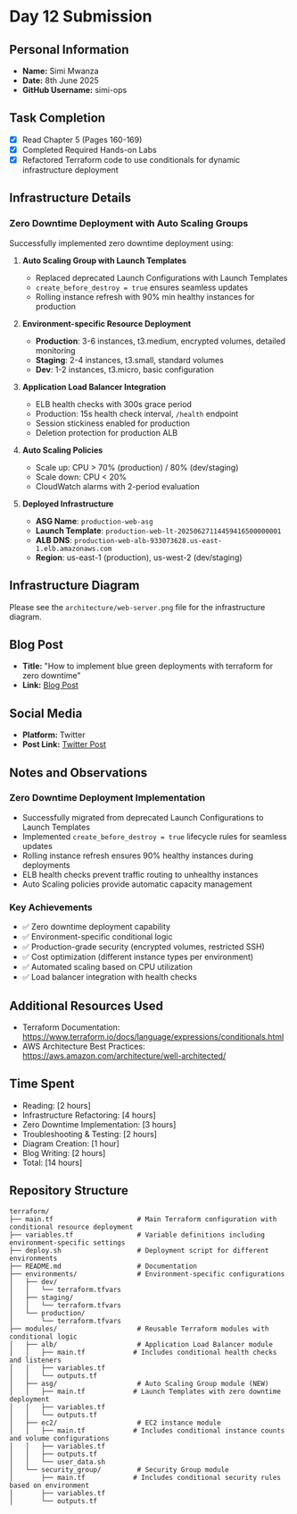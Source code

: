 # Day 12 Submission

## Personal Information
- **Name:** Simi Mwanza
- **Date:** 8th June 2025
- **GitHub Username:** simi-ops

## Task Completion
- [x] Read Chapter 5 (Pages 160-169)
- [x] Completed Required Hands-on Labs
- [x] Refactored Terraform code to use conditionals for dynamic infrastructure deployment

## Infrastructure Details

### Zero Downtime Deployment with Auto Scaling Groups

Successfully implemented zero downtime deployment using:

1. **Auto Scaling Group with Launch Templates**
   - Replaced deprecated Launch Configurations with Launch Templates
   - `create_before_destroy = true` ensures seamless updates
   - Rolling instance refresh with 90% min healthy instances for production

2. **Environment-specific Resource Deployment**
   - **Production**: 3-6 instances, t3.medium, encrypted volumes, detailed monitoring
   - **Staging**: 2-4 instances, t3.small, standard volumes
   - **Dev**: 1-2 instances, t3.micro, basic configuration

3. **Application Load Balancer Integration**
   - ELB health checks with 300s grace period
   - Production: 15s health check interval, `/health` endpoint
   - Session stickiness enabled for production
   - Deletion protection for production ALB

4. **Auto Scaling Policies**
   - Scale up: CPU > 70% (production) / 80% (dev/staging)
   - Scale down: CPU < 20%
   - CloudWatch alarms with 2-period evaluation

5. **Deployed Infrastructure**
   - **ASG Name**: `production-web-asg`
   - **Launch Template**: `production-web-lt-20250627114459416500000001`
   - **ALB DNS**: `production-web-alb-933073628.us-east-1.elb.amazonaws.com`
   - **Region**: us-east-1 (production), us-west-2 (dev/staging)


## Infrastructure Diagram
Please see the `architecture/web-server.png` file for the infrastructure diagram.

## Blog Post
- **Title:** "How to implement blue green deployments with terraform for zero downtime"
- **Link:** [Blog Post](https://simiops.hashnode.dev/how-to-implement-bluegreen-deployments-with-terraform-for-zero-downtime?showSharer=true)

## Social Media
- **Platform:** Twitter
- **Post Link:** [Twitter Post](https://x.com/simiOps/status/1938551753974157316)

## Notes and Observations

### Zero Downtime Deployment Implementation
- Successfully migrated from deprecated Launch Configurations to Launch Templates
- Implemented `create_before_destroy = true` lifecycle rules for seamless updates
- Rolling instance refresh ensures 90% healthy instances during deployments
- ELB health checks prevent traffic routing to unhealthy instances
- Auto Scaling policies provide automatic capacity management

### Key Achievements
- ✅ Zero downtime deployment capability
- ✅ Environment-specific conditional logic
- ✅ Production-grade security (encrypted volumes, restricted SSH)
- ✅ Cost optimization (different instance types per environment)
- ✅ Automated scaling based on CPU utilization
- ✅ Load balancer integration with health checks


## Additional Resources Used
- Terraform Documentation: https://www.terraform.io/docs/language/expressions/conditionals.html
- AWS Architecture Best Practices: https://aws.amazon.com/architecture/well-architected/

## Time Spent
- Reading: [2 hours]
- Infrastructure Refactoring: [4 hours]
- Zero Downtime Implementation: [3 hours]
- Troubleshooting & Testing: [2 hours]
- Diagram Creation: [1 hour]
- Blog Writing: [2 hours]
- Total: [14 hours]

## Repository Structure
```
terraform/
├── main.tf                     # Main Terraform configuration with conditional resource deployment
├── variables.tf                # Variable definitions including environment-specific settings
├── deploy.sh                   # Deployment script for different environments
├── README.md                   # Documentation
├── environments/               # Environment-specific configurations
│   ├── dev/
│   │   └── terraform.tfvars
│   ├── staging/
│   │   └── terraform.tfvars
│   └── production/
│       └── terraform.tfvars
├── modules/                    # Reusable Terraform modules with conditional logic
│   ├── alb/                    # Application Load Balancer module
│   │   ├── main.tf            # Includes conditional health checks and listeners
│   │   ├── variables.tf
│   │   └── outputs.tf
│   ├── asg/                    # Auto Scaling Group module (NEW)
│   │   ├── main.tf            # Launch Templates with zero downtime deployment
│   │   ├── variables.tf
│   │   └── outputs.tf
│   ├── ec2/                    # EC2 instance module
│   │   ├── main.tf            # Includes conditional instance counts and volume configurations
│   │   ├── variables.tf
│   │   ├── outputs.tf
│   │   └── user_data.sh
│   └── security_group/         # Security Group module
│       ├── main.tf            # Includes conditional security rules based on environment
│       ├── variables.tf
│       └── outputs.tf
```